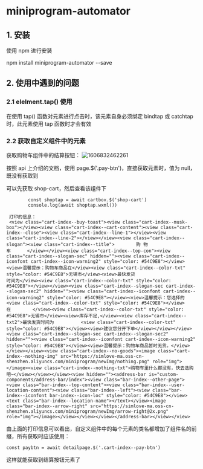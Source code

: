 # miniprogram-automator 

## 1. 安装

使用 npm 进行安装

npm install miniprogram-automator --save

## 2. 使用中遇到的问题

### 2.1 elelment.tap() 使用

在使用 tap()  函数对元素进行点击时，该元素自身必须绑定 bindtap 或 catchtap 时，此元素使用 tap 函数时才会有效



### 2.2 获取自定义组件中的元素

获取购物车组件中的结算按钮： ![1606832462261](E:/myself/project/Automation-Testing/imgs/1.png)

按照 api 上介绍的文档，使用 page.$('.pay-btn')，直接获取元素时，值为 null，既没有获取到

可以先获取 shop-cart，然后查看该组件下

```
        const shoptap = await cartbox.$('shop-cart')
        console.log(await shoptap.wxml())
        
 打印的信息：
 <view class="cart-index--buy-toast"><view class="cart-index--musk-box"></view><view class="cart-index--cart-content"><view class="cart-index--close"><view class="cart-index--line-1"></view><view class="cart-index--line-2"></view></view><view class="cart-index--slogan"><view class="cart-index--title">        购 物  
车      </view></view><view class="cart-index--top-con"><view class="cart-index--slogan-sec" hidden=""><view class="cart-index--iconfont cart-index--icon-warning2" style="color: #54C9E8"></view><view>温馨提示：购物车商品在</view><view class="cart-index--color-txt" style="color: #54C9E8">无锡市</view><view>最快发货 
时间为</view><view class="cart-index--color-txt" style="color: #54C9E8"></view></view><view class="cart-index--slogan-sec cart-index--slogan-sec2" hidden=""><view class="cart-index--iconfont cart-index--icon-warning2" style="color: #54C9E8"></view><view>温馨提示：您选择的          <view class="cart-index--color-txt" style="color: #54C9E8"></view>          在        </view><view class="cart-index--color-txt" style="color: #54C9E8">无锡市</view><view>库存不足,</view><view class="cart-index--txt2">最快发货时间为          <view class="cart-index--color-txt" style="color: #54C9E8"></view><view>建议您分开下单</view></view></view><view class="cart-index--slogan-sec cart-index--slogan-sec2" hidden=""><view class="cart-index--iconfont cart-index--icon-warning2" style="color: #54C9E8"></view><view>温馨提示：购物车商品暂时无货。</view></view></view><view class="cart-index--no-goods"><image class="cart-index--nothing-img" src="https://simlove-ma.oss-cn-shenzhen.aliyuncs.com/miniprogram/newImg/nothing.png" role="img"></image><view class="cart-index--nothing-txt">购物车里什么都没有，快去选购吧~</view></view></view><view hidden=""><address-bar is="custom-components/address-bar/index"><view class="bar-index--other-page"><view class="bar-index--top-content"><view class="bar-index--user-location-content"><view class="bar-index--left"><view class="bar-index--iconfont bar-index--icon-loc" style="color: #54C9E8"></view><text class="bar-index--location-name"></text></view><image class="bar-index--arrow-right" src="https://simlove-ma.oss-cn-shenzhen.aliyuncs.com/miniprogram/newImg/arrow-right@2x.png" role="img"></image></view></view></view></address-bar></view></view>
```

由上面的打印信息可以看出，自定义组件中的每个元素的类名都增加了组件名的前缀，所有获取时应该使用：

```
const paybtn = await detailpage.$('.cart-index--pay-btn')
```

这样就能获取到结算按钮元素了







